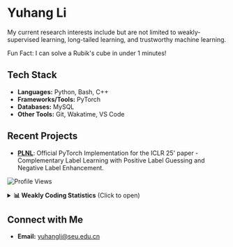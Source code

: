 # Yuhang Li

My current research interests include but are not limited to weakly-supervised learning, long-tailed learning, and trustworthy machine learning.

Fun Fact: I can solve a Rubik's cube in under 1 minutes!

## Tech Stack
- **Languages:** Python, Bash, C++
- **Frameworks/Tools:** PyTorch
- **Databases:** MySQL
- **Other Tools:** Git, Wakatime, VS Code

## Recent Projects
- **[PLNL](https://github.com/yhli-ml/PLNL)**: Official PyTorch Implementation for the ICLR 25' paper - Complementary Label Learning with Positive Label Guessing and Negative Label Enhancement.

<!--![Yuhang's GitHub stats](https://github-readme-stats.vercel.app/api?username=yhli-ml&show=reviews,discussions_started,discussions_answered,prs_merged,prs_merged_percentage&show_icons=true&theme=radical)-->

<!--![Yuhang's WakaTime stats](https://github-readme-stats.vercel.app/api/wakatime?username=yhli-ml)-->

![Profile Views](https://komarev.com/ghpvc/?username=yhli-ml&color=blue)

<details>
  <summary><b>📊 Weakly Coding Statistics</b> (Click to open)</summary>
  <br>
  
  ### 编程时长统计
  <img src="https://wakatime.com/share/@1c37f4b6-0e23-4f22-8a33-28d3cc113867/4f5356b4-5bb5-45de-b792-82fcd9a015c2.svg" width="400" alt="Coding Activity">
  
  ### 编程语言分布
  <img src="https://wakatime.com/share/@1c37f4b6-0e23-4f22-8a33-28d3cc113867/b07c0ae2-0f36-4477-8517-7c0ed85714ca.svg" width="400" alt="Language Breakdown">
</details>

## Connect with Me
- **Email:** [yuhangli@seu.edu.cn](mailto:yuhangli@seu.edu.cn)
